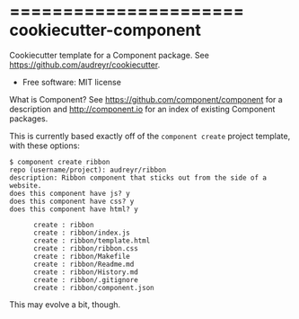======================
cookiecutter-component
======================

Cookiecutter template for a Component package. See https://github.com/audreyr/cookiecutter.

* Free software: MIT license

What is Component? See https://github.com/component/component for a description and http://component.io for an index of existing Component packages.


This is currently based exactly off of the `component create` project template, with these options:

    $ component create ribbon
    repo (username/project): audreyr/ribbon 
    description: Ribbon component that sticks out from the side of a website.
    does this component have js? y
    does this component have css? y
    does this component have html? y

          create : ribbon
          create : ribbon/index.js
          create : ribbon/template.html
          create : ribbon/ribbon.css
          create : ribbon/Makefile
          create : ribbon/Readme.md
          create : ribbon/History.md
          create : ribbon/.gitignore
          create : ribbon/component.json
      
This may evolve a bit, though.
